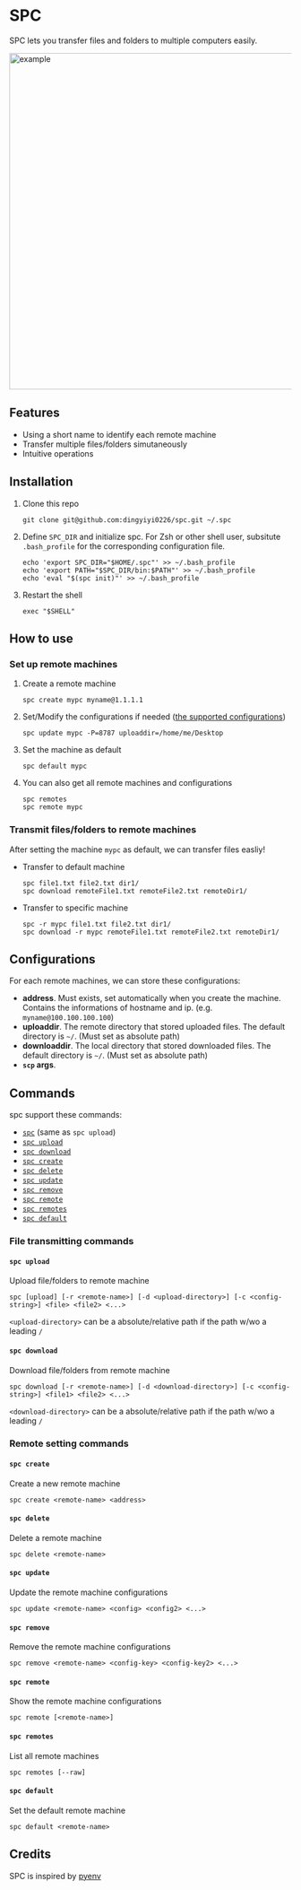 # SPC
SPC lets you transfer files and folders to multiple computers easily.

<img src="example.gif" alt="example" width="600"/>

## Features
- Using a short name to identify each remote machine
- Transfer multiple files/folders simutaneously
- Intuitive operations 

## Installation
1. Clone this repo
    ```
    git clone git@github.com:dingyiyi0226/spc.git ~/.spc
    ```

2. Define `SPC_DIR` and initialize spc. For Zsh or other shell user, subsitute `.bash_profile` for the corresponding configuration file.
    ```
    echo 'export SPC_DIR="$HOME/.spc"' >> ~/.bash_profile
    echo 'export PATH="$SPC_DIR/bin:$PATH"' >> ~/.bash_profile
    echo 'eval "$(spc init)"' >> ~/.bash_profile
    ```

3. Restart the shell
    ```
    exec "$SHELL"
    ```

## How to use
### Set up remote machines
1. Create a remote machine
    ```
    spc create mypc myname@1.1.1.1
    ```

2. Set/Modify the configurations if needed ([the supported configurations](#configurations))
    ```
    spc update mypc -P=8787 uploaddir=/home/me/Desktop
    ```

3. Set the machine as default
    ```
    spc default mypc
    ```

4. You can also get all remote machines and configurations
    ```
    spc remotes
    spc remote mypc
    ```

### Transmit files/folders to remote machines
After setting the machine `mypc` as default, we can transfer files easliy!

- Transfer to default machine
    ```
    spc file1.txt file2.txt dir1/
    spc download remoteFile1.txt remoteFile2.txt remoteDir1/
    ```

- Transfer to specific machine
    ```
    spc -r mypc file1.txt file2.txt dir1/
    spc download -r mypc remoteFile1.txt remoteFile2.txt remoteDir1/
    ```

## Configurations
For each remote machines, we can store these configurations:

- **address**. Must exists, set automatically when you create the machine. Contains the informations of hostname and ip. (e.g. `myname@100.100.100.100`)
- **uploaddir**. The remote directory that stored uploaded files. The default directory is `~/`.  (Must set as absolute path)
- **downloaddir**. The local directory that stored downloaded files. The default directory is `~/`. (Must set as absolute path)
- **`scp` args**. 

## Commands

spc support these commands:

- [`spc`](#spc-upload) (same as `spc upload`)
- [`spc upload`](#spc-upload)
- [`spc download`](#spc-download)
- [`spc create`](#spc-create)
- [`spc delete`](#spc-delete)
- [`spc update`](#spc-update)
- [`spc remove`](#spc-remove)
- [`spc remote`](#spc-remote)
- [`spc remotes`](#spc-remotes)
- [`spc default`](#spc-default)

### File transmitting commands
#### `spc upload`
Upload file/folders to remote machine

    spc [upload] [-r <remote-name>] [-d <upload-directory>] [-c <config-string>] <file> <file2> <...>

`<upload-directory>` can be a absolute/relative path if the path w/wo a leading `/`

#### `spc download`
Download file/folders from remote machine

    spc download [-r <remote-name>] [-d <download-directory>] [-c <config-string>] <file1> <file2> <...>

`<download-directory>` can be a absolute/relative path if the path w/wo a leading `/`

### Remote setting commands

#### `spc create`
Create a new remote machine

    spc create <remote-name> <address>

#### `spc delete`
Delete a remote machine

    spc delete <remote-name>

#### `spc update`
Update the remote machine configurations

    spc update <remote-name> <config> <config2> <...>

#### `spc remove`
Remove the remote machine configurations

    spc remove <remote-name> <config-key> <config-key2> <...>

#### `spc remote`
Show the remote machine configurations

    spc remote [<remote-name>]

#### `spc remotes`
List all remote machines

    spc remotes [--raw]

#### `spc default`
Set the default remote machine

    spc default <remote-name>

## Credits
SPC is inspired by [pyenv](https://github.com/pyenv/pyenv)

